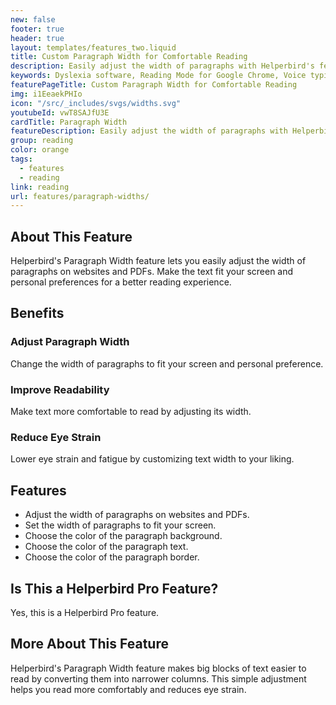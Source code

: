 ```yaml
---
new: false
footer: true
header: true
layout: templates/features_two.liquid
title: Custom Paragraph Width for Comfortable Reading
description: Easily adjust the width of paragraphs with Helperbird's feature. Improve readability and reduce eye strain on websites and PDFs by customizing text layout to your needs.
keywords: Dyslexia software, Reading Mode for Google Chrome, Voice typing for Chrome, Text to speech for Chrome, text reader, Immersive Reader, dyslexia fonts, accessibility software, dyslexia software, Helperbird for Edge, Helperbird for Firefox, Helperbird for Chrome, Opendyslexic for Chrome, OpenDyslexic
featurePageTitle: Custom Paragraph Width for Comfortable Reading
img: i1EeaekPHIo
icon: "/src/_includes/svgs/widths.svg"
youtubeId: vwT8SAJfU3E
cardTitle: Paragraph Width
featureDescription: Easily adjust the width of paragraphs with Helperbird's feature. Improve readability and reduce eye strain on websites and PDFs by customizing text layout to your needs.
group: reading
color: orange
tags: 
  - features
  - reading
link: reading
url: features/paragraph-widths/
---
```


## About This Feature

Helperbird's Paragraph Width feature lets you easily adjust the width of paragraphs on websites and PDFs. Make the text fit your screen and personal preferences for a better reading experience.

## Benefits

### Adjust Paragraph Width
Change the width of paragraphs to fit your screen and personal preference.

### Improve Readability
Make text more comfortable to read by adjusting its width.

### Reduce Eye Strain
Lower eye strain and fatigue by customizing text width to your liking.

## Features

- Adjust the width of paragraphs on websites and PDFs.
- Set the width of paragraphs to fit your screen.
- Choose the color of the paragraph background.
- Choose the color of the paragraph text.
- Choose the color of the paragraph border.

## Is This a Helperbird Pro Feature?

Yes, this is a Helperbird Pro feature.

## More About This Feature

Helperbird's Paragraph Width feature makes big blocks of text easier to read by converting them into narrower columns. This simple adjustment helps you read more comfortably and reduces eye strain.
